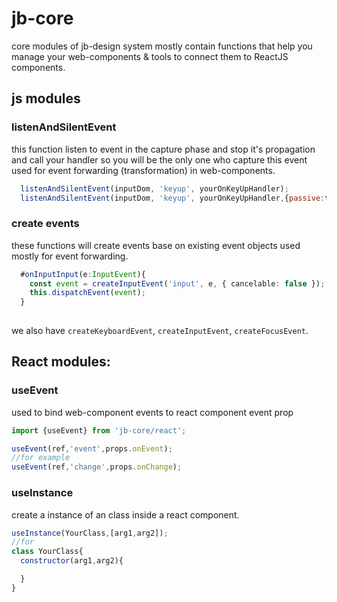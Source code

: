 # jb-core

core modules of jb-design system mostly contain functions that help you manage your web-components & tools to connect them to ReactJS components.

## js modules

### listenAndSilentEvent

this function listen to event in the capture phase and stop it's propagation and call your handler so you will be the only one who capture this event used for event forwarding (transformation) in web-components.

```js
  listenAndSilentEvent(inputDom, 'keyup', yourOnKeyUpHandler);
  listenAndSilentEvent(inputDom, 'keyup', yourOnKeyUpHandler,{passive:true});
```

### create events

these functions will create events base on existing event objects used mostly for event forwarding.

```ts
  #onInputInput(e:InputEvent){
    const event = createInputEvent('input', e, { cancelable: false });
    this.dispatchEvent(event);
  }
    
```
we also have `createKeyboardEvent`, `createInputEvent`, `createFocusEvent`.

## React modules:

### useEvent

used to bind web-component events to react component event prop

```jsx
import {useEvent} from 'jb-core/react';

useEvent(ref,'event',props.onEvent);
//for example
useEvent(ref,'change',props.onChange);
```

### useInstance

create a instance of an class inside a react component.

```js
useInstance(YourClass,[arg1,arg2]);
//for 
class YourClass{
  constructor(arg1,arg2){

  }
}

```